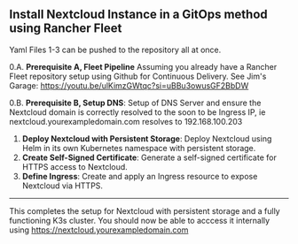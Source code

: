 ## Install Nextcloud Instance in a GitOps method using Rancher Fleet

Yaml Files 1-3 can be pushed to the repository all at once.

0.A. **Prerequisite A, Fleet Pipeline** Assuming you already have a Rancher Fleet repository setup using Github for Continuous Delivery. See Jim's Garage: https://youtu.be/ulKimzGWtqc?si=uBBu3owusGF2BbDW

0.B. **Prerequisite B, Setup DNS**: Setup of DNS Server and ensure the Nextcloud domain is correctly resolved to the soon to be Ingress IP, ie nextcloud.yourexampledomain.com resolves to 192.168.100.203

1. **Deploy Nextcloud with Persistent Storage**: Deploy Nextcloud using Helm in its own Kubernetes namespace with persistent storage.
2. **Create Self-Signed Certificate**: Generate a self-signed certificate for HTTPS access to Nextcloud.
3. **Define Ingress**: Create and apply an Ingress resource to expose Nextcloud via HTTPS.

---

This completes the setup for Nextcloud with persistent storage and a fully functioning K3s cluster. You should now be able to acccess it internally using https://nextcloud.yourexampledomain.com